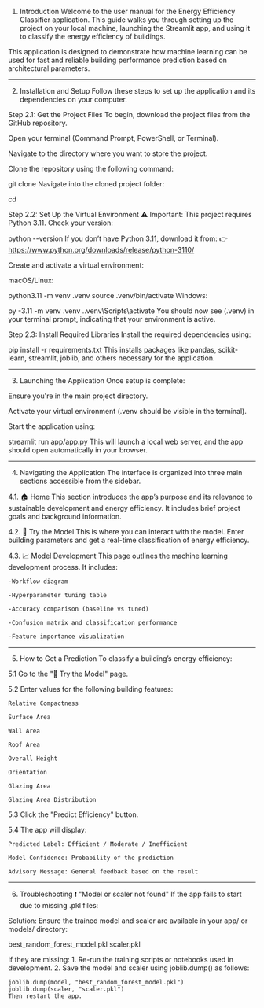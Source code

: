 1. Introduction
Welcome to the user manual for the Energy Efficiency Classifier application. This guide walks you through setting up the project on your local machine, launching the Streamlit app, and using it to classify the energy efficiency of buildings.

This application is designed to demonstrate how machine learning can be used for fast and reliable building performance prediction based on architectural parameters.

-----

2. Installation and Setup
Follow these steps to set up the application and its dependencies on your computer.

Step 2.1: Get the Project Files
To begin, download the project files from the GitHub repository.

Open your terminal (Command Prompt, PowerShell, or Terminal).

Navigate to the directory where you want to store the project.

Clone the repository using the following command:

git clone <your-repository-url>
Navigate into the cloned project folder:

cd <your-repository-folder>

Step 2.2: Set Up the Virtual Environment
⚠️ Important: This project requires Python 3.11. Check your version:

python --version
If you don’t have Python 3.11, download it from:
👉 https://www.python.org/downloads/release/python-3110/

Create and activate a virtual environment:

macOS/Linux:

python3.11 -m venv .venv
source .venv/bin/activate
Windows:

py -3.11 -m venv .venv
.\.venv\Scripts\activate
You should now see (.venv) in your terminal prompt, indicating that your environment is active.

Step 2.3: Install Required Libraries
Install the required dependencies using:

pip install -r requirements.txt
This installs packages like pandas, scikit-learn, streamlit, joblib, and others necessary for the application.

-----

3. Launching the Application
Once setup is complete:

Ensure you're in the main project directory.

Activate your virtual environment (.venv should be visible in the terminal).

Start the application using:

streamlit run app/app.py
This will launch a local web server, and the app should open automatically in your browser.

-----

4. Navigating the Application
The interface is organized into three main sections accessible from the sidebar.

4.1. 🏠 Home
This section introduces the app’s purpose and its relevance to sustainable development and energy efficiency. It includes brief project goals and background information.

4.2. 🔎 Try the Model
This is where you can interact with the model. Enter building parameters and get a real-time classification of energy efficiency.

4.3. 📈 Model Development
This page outlines the machine learning development process. It includes:

    -Workflow diagram

    -Hyperparameter tuning table

    -Accuracy comparison (baseline vs tuned)

    -Confusion matrix and classification performance

    -Feature importance visualization

-----

5. How to Get a Prediction
To classify a building’s energy efficiency:

5.1 Go to the "🔎 Try the Model" page.

5.2 Enter values for the following building features:

    Relative Compactness

    Surface Area

    Wall Area

    Roof Area

    Overall Height

    Orientation

    Glazing Area

    Glazing Area Distribution

5.3 Click the "Predict Efficiency" button.

5.4 The app will display:

    Predicted Label: Efficient / Moderate / Inefficient

    Model Confidence: Probability of the prediction

    Advisory Message: General feedback based on the result

-----

6. Troubleshooting
❗ "Model or scaler not found"
If the app fails to start due to missing .pkl files:

Solution: Ensure the trained model and scaler are available in your app/ or models/ directory:

best_random_forest_model.pkl
scaler.pkl

If they are missing:
    1. Re-run the training scripts or notebooks used in development.
    2. Save the model and scaler using joblib.dump() as follows:

    joblib.dump(model, "best_random_forest_model.pkl")
    joblib.dump(scaler, "scaler.pkl")
    Then restart the app.